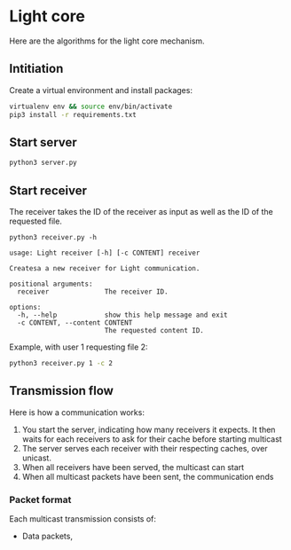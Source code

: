 # Light core

Here are the algorithms for the light core mechanism. 

## Intitiation

Create a virtual environment and install packages: 

```bash
virtualenv env && source env/bin/activate
pip3 install -r requirements.txt
```

## Start server

```bash
python3 server.py
```

## Start receiver

The receiver takes the ID of the receiver as input as well as the ID of the requested file. 

```
python3 receiver.py -h

usage: Light receiver [-h] [-c CONTENT] receiver

Createsa a new receiver for Light communication.

positional arguments:
  receiver              The receiver ID.

options:
  -h, --help            show this help message and exit
  -c CONTENT, --content CONTENT
                        The requested content ID.
```

Example, with user 1 requesting file 2:

```bash
python3 receiver.py 1 -c 2
```

## Transmission flow

Here is how a communication works:

1. You start the server, indicating how many receivers it expects. It then waits for each receivers to ask for their cache before starting multicast
2. The server serves each receiver with their respecting caches, over unicast. 
3. When all receivers have been served, the multicast can start
4. When all multicast packets have been sent, the communication ends

### Packet format

Each multicast transmission consists of:

- Data packets, 